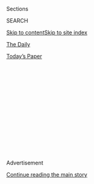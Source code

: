 <div id="app">

<div>

<div>

<div>

<div class="NYTAppHideMasthead css-1q2w90k e1suatyy0">

<div class="section css-ui9rw0 e1suatyy2">

<div class="css-eph4ug er09x8g0">

<div class="css-6n7j50">

</div>

<span class="css-1dv1kvn">Sections</span>

<div class="css-10488qs">

<span class="css-1dv1kvn">SEARCH</span>

</div>

[Skip to content](#site-content)[Skip to site index](#site-index)

</div>

<div id="masthead-section-label" class="css-1wr3we4 eaxe0e00">

[The
Daily](https://www.nytimes3xbfgragh.onion/podcasts/the-daily)

</div>

<div class="css-10698na e1huz5gh0">

</div>

</div>

<div id="masthead-bar-one" class="section hasLinks css-15hmgas e1csuq9d3">

<div class="css-uqyvli e1csuq9d0">

</div>

<div class="css-1uqjmks e1csuq9d1">

</div>

<div class="css-9e9ivx">

[](https://myaccount.nytimes3xbfgragh.onion/auth/login?response_type=cookie&client_id=vi)

</div>

<div class="css-1bvtpon e1csuq9d2">

[Today’s
Paper](https://www.nytimes3xbfgragh.onion/section/todayspaper)

</div>

</div>

</div>

</div>

<div data-aria-hidden="false">

<div id="site-content" data-role="main">

<div>

<div class="css-1aor85t" style="opacity:0.000000001;z-index:-1;visibility:hidden">

<div class="css-1hqnpie">

<div class="css-epjblv">

<span class="css-17xtcya">[The
Daily](/podcasts/the-daily)</span><span class="css-x15j1o">|</span><span class="css-fwqvlz">The
Big Tech
Hearing</span>

</div>

<div class="css-k008qs">

<div class="css-1iwv8en">

<span class="css-18z7m18"></span>

<div>

</div>

</div>

<span class="css-1n6z4y">https://nyti.ms/310I4uH</span>

<div class="css-1705lsu">

<div class="css-4xjgmj">

<div class="css-4skfbu" data-role="toolbar" data-aria-label="Social Media Share buttons, Save button, and Comments Panel with current comment count" data-testid="share-tools">

  - 
  - 
  - 
  - 
    
    <div class="css-6n7j50">
    
    </div>

  - 
  - 

</div>

</div>

</div>

</div>

</div>

</div>

<div id="NYT_TOP_BANNER_REGION" class="css-13pd83m">

</div>

<div id="top-wrapper" class="css-1sy8kpn">

<div id="top-slug" class="css-l9onyx">

Advertisement

</div>

[Continue reading the main
story](#after-top)

<div class="ad top-wrapper" style="text-align:center;height:100%;display:block;min-height:250px">

<div id="top" class="place-ad" data-position="top" data-size-key="top">

</div>

</div>

<div id="after-top">

</div>

</div>

<div>

<div class="css-1g7y0i5 e1drnplw0">

<div class="css-1ceswkc e1drnplw1">

</div>

<div class="css-f2fzwx e1drnplw2">

<div data-aria-labelledby="modal-title" data-role="region">

<div id="modal-title" class="css-mln36k">

transcript

</div>

<div class="css-pbq7ev">

</div>

<span>Back to The
Daily</span>

<div class="css-f6lhej">

<div class="css-1ialerq">

<div class="css-1701swk">

bars

</div>

<div>

<div class="css-1t7yl1y">

0:00/35:19

</div>

<div class="css-og85jy">

\-35:19

</div>

</div>

</div>

</div>

<div class="css-15fbio0">

<div class="css-1p4nyns">

transcript

## The Big Tech Hearing

### Hosted by Michael Barbaro; produced by Eric Krupke and Robert Jimison; with help from Annie Brown; and edited by Lisa Tobin and Dave Shaw

#### A grilling on the power of digital giants in the internet age.

Thursday, July 30th, 2020

</div>

  - michael barbaro  
    From The New York Times, I’m Michael Barbaro. This is “The Daily.”

  - \[music\]  
    Today: The C.E.O.s of the nation’s most influential technology
    companies — Amazon, Apple, Google and Facebook — are brought before
    Congress to answer a question. Are they the too powerful and too
    dominant monopolies of the internet age? My colleague, Cecilia Kang,
    was in the room.
    
    It’s Thursday, July 30.
    
    Cecilia, we are talking just ahead of the start of what is probably
    the most anticipated hearing in the history of the tech industry.
    So, just to begin, why is this hearing happening at all?

  - cecilia kang  
    This hearing is happening because there is a recognition across
    government that these four very powerful and very important
    companies to the economy have become so dominant that they are
    harming consumers and harming competition.
    
    So Congress has summoned the C.E.O.s of the corporations — Jeff
    Bezos of Amazon, Tim Cook of Apple, Mark Zuckerberg of Facebook and
    Sundar Pichai of Google — to ask them and interrogate them on their
    business practices, and find out if these internet giants that have
    become, in many ways, the new trusts of our economy, if they are
    harming consumers and competition.

  - michael barbaro  
    So how exactly did we get to this point where these four executives
    are being summoned before Congress and being forced to confront that
    question?

  - cecilia kang  
    I think you can start with the 2016 presidential election. That
    really was a wake up call in Washington and across the world,
    really, about the power of these social media platforms to be used
    for harm, not just for entertainment and good. The presidential
    election of 2020 in the United States then really picked up on this
    feeling of concern.

  - archived recording (elizabeth warren)  
    I’m deeply concerned right now that the space around companies like
    Amazon, Facebook, Google, is now referred to by venture capitalists
    as the “kill zone.”

cecilia kang

And we saw for the first time a political candidate, Elizabeth Warren,
announced her promise to break up big tech.

  - archived recording (elizabeth warren)  
    Break those things apart and we will have a much more competitive
    robust market in America. That’s how capitalism should work.

cecilia kang

This was the first time that even the real term “big tech” became sort
of part of our lexicon.

michael barbaro

Right, and almost like a kind of epithet.

cecilia kang

Absolutely.

  - archived recording  
    You have criticized a lot of big banks. Today, you’re talking about
    breaking up big tech. Why?

  - archived recording (elizabeth warren)  
    So here’s the deal. We need real competition in this field. And
    there’s a problem.

cecilia kang

And there was a domino effect after that.

  - archived recording (donald trump)  
    So I think that Google and Twitter and Facebook —

cecilia kang

Donald Trump —

  - archived recording (donald trump)  
    — they’re really treading on very, very troubled territory. And they
    have to be careful. It’s not fair to large portions of the
    population.

  - archived recording (hillary clinton)  
    I’m also really disappointed in a lot of the tech companies.

cecilia kang

— Hillary Clinton, Bernie Sanders —

  - archived recording (bernie sanders)  
    I think we need vigorous antitrust legislation in this country.

cecilia kang

— all articulated similar concerns about big tech.

  - archived recording (bernie sanders)  
    They have incredible power over the economy, over the political life
    of this country in a very dangerous sense.

cecilia kang

Soon after, the ground moved underneath the technology companies in
Washington. In the span of one week in June 2019, the Department of
Justice, the Federal Trade Commission and state attorneys generals all
announced that they had opened investigations into the biggest
technology companies. It was unprecedented. These companies have not
been investigated, except for Google, on antitrust grounds before in the
United States. And beyond that, it was a real recognition to put these
four companies into a cohort.

michael barbaro

I wonder if you can briefly walk us through how each of these companies’
behavior has gotten them to this point, into this hearing room. Because
these four companies are all big and they’re all tech, but they’re
actually all pretty different, right? So what exactly has each done that
people during this hearing are going to be confronting them about?

cecilia kang

So, in the case of Amazon, the accusation is that it is both a retailer
and it is a platform for third-party sellers — in other words, another
small business that might sell, let’s say, a face mask or tissue paper —
that will sell their goods on Amazon. And the accusation is that Amazon
abuses its position and its clout to make sure that their own products
will always perform better than these third parties. And they also use
the data and the intelligence they have to suppress and to charge these
third-party sellers more.

In the case of Apple, the accusation is that it unfairly uses its clout
over the App Store. The App Store is huge. It has more than a million
apps on it. And it uses its power over the platform to block rivals and
to force the apps that are on the App Store to pay high commissions.

In the case of Facebook, the accusation is that it is a monopoly in
social networking and that it has acquired rivals like Instagram and
WhatsApp to maintain its monopoly. And in the process, really killed off
competition on the internet.

In the case of Google, the accusation is that it uses its dominant
position in search and online advertising, and in the Android smartphone
market, to crush rivals and to continue to maintain its dominance in all
of those marketplaces.

michael barbaro

So the common theme here is size, dominance and basically, monopolistic
conduct.

cecilia kang

Yeah, and I would say that they are different companies, and they do
have different business models. But the one thing I would say they have
in common is that they are gatekeepers. They are actually the
chokepoints on the internet, because they control commerce, and they
control communications, and they control the discovery of information on
the internet. These are sort of unprecedented in their scope. And
they’re global. Everyone around the world uses them.

michael barbaro

So, listening to you talk about this hearing — the stakes of it, the
questions around influence and conduct — I am inevitably reminded of —

  - archived recording  
    I’d like to ask our guests to please take your seats.

michael barbaro

— what was probably the most famous congressional hearing of my
lifetime, which was the tobacco industry hearings of 1994.

  - archived recording  
    For the first time ever, the chief executive officers of our
    nation’s tobacco companies are testifying together before the
    United States Congress.

michael barbaro

And of course, tobacco, smoking, health are different than technology.
But it was a moment when the top executives of billion dollar companies,
and very powerful companies in the economy —

  - archived recording  
    The truth is that cigarettes are the single most dangerous consumer
    product ever sold.

michael barbaro

— were summoned before Congress and really held to account in a highly
public way.

cecilia kang

I similarly see the comparison to the tobacco hearings. I mean, this is
the moment when you have the heads, the captains of the biggest
companies in technology, just like we saw the heads, the captains of the
biggest companies of the tobacco industry, have to come before Congress
—

  - archived recording  
    If you raise your right hand.

cecilia kang

— stand up —

  - archived recording  
    Do you swear —

cecilia kang

— raise their right hand, swear in —

  - archived recording  
    — the whole truth and nothing but the truth?

cecilia kang

— and really defend themselves as companies that are potentially harmful
to society.

michael barbaro

Hm.

  - archived recording (congressman)  
    First, I’d like to just go down the row. Yes or no, do you believe
    nicotine is not addictive?

  - archived recording (executive 1)  
    I believe nicotine is not addictive, yes.

  - archived recording (congressman)  
    Mr. Johnston.

  - archived recording (executive 2)  
    Uh, Congressman, cigarettes and nicotine clearly do not meet the
    classic definitions of addiction. There is no intoxication.

  - archived recording (congressman)  
    We’ll take that as a no, and again —

cecilia kang

The moment of reckoning is similar for the tech industry in the way that
that was a moment of reckoning for the tobacco industry.

michael barbaro

And of course, in that case, those tobacco hearings, they were the
beginning of very serious changes in how the United States regulated
tobacco companies. There were big reforms. There were big fines. It was
a turning point. And if this hearing ends up feeling like a turning
point for the technology industry, I wonder what the basis for whatever
regulation flows from this would be.

cecilia kang

The hearing is going to be a real test of whether antitrust laws and
competition laws that were first created in 1890 can actually apply to
internet companies, where the companies of Silicon Valley are just so
different than rail, sugar, steel — the trusts that, at that time, were
the inspiration for trust busters like Theodore Roosevelt and others
that were trying to contain the power of the big industrialists at that
time. So a lot of the conventional tests that have been used on whether
a company has violated antitrust laws may not apply.

And one of the biggest tests is this test known as the consumer welfare
test. This is a standard that’s been used for about 40 years now and
very much permeates antitrust thinking in this country. And that
question is, are consumers harmed? It’s really hard to prove harm with a
company like Google or Facebook, when they can say, well, at the end of
the day, our products are free. And at the end of the day, if you don’t
like us, we’re one click away from an alternative.

michael barbaro

Mm. Well, this is going to be an interesting hearing.

cecilia kang

It certainly will.

\[music\]

michael barbaro

We’ll be right back.

  - cecilia kang  
    Hi, this is Cecilia Kang. It is noon. I am in the House Judiciary
    Committee’s hearing room in the Rayburn Building. Right now, we have
    some lawmakers, and many of their aides are shuffling in, all with
    their face masks on. And there is, in the middle of the room, which
    would normally be about five rows of chairs very tightly packed
    together, they’re all spread apart, about six feet each. It’s an odd
    scene.
    
    There’s a lot of cleansing of desks and microphones. We have right
    now a cleanup crew coming in with their gloves and face masks,
    cleaning off the microphones with some alcohol, and everybody being
    handed Purell and hand wipes. So that’s the scene a few minutes
    before we begin.

  - archived recording  
    The subcommittee will come to order.

michael barbaro

So Cecilia, tell us how this hearing starts on Wednesday.

cecilia kang

So the hearing started just a little bit late, about one hour late. And
the lawmakers, 15 of them, looked towards the back of the room at a big
jumbotron type screen from their dais. And they saw the faces of the
C.E.O.s streamed from the homes and offices of Silicon Valley and
presumably Seattle with Jeff Bezos. And —

  - archived recording  
    Will you please unmute your microphones and raise your right hands?
    Do you swear or affirm under penalty of perjury that the testimony
    you ought to give is true and correct to the best of your knowledge?

cecilia kang

— after Chairman Cicilline gavels in the hearing, he begins to ask the
C.E.O.s to introduce themselves.

michael barbaro

And Cecilia, I found these introductions, these five-minute kind of
testimonials, surprisingly personal.

cecilia kang

I think the C.E.O.s really wanted to accomplish a lot in these opening
remarks.

  - archived recording (jeff bezos)  
    Thank you, Chairman Cicilline, Ranking Member Sensenbrenner, and
    members of the subcommittee. I was born into great wealth, not
    monetary wealth, but it is said the wealth of a loving family.

cecilia kang

You heard Jeff Bezos and Sundar Pichai in particular really emphasize
their humble roots.

  - archived recording (jeff bezos)  
    My mom, Jackie, had me when she was a 17-year-old high school
    student in Albuquerque. Being pregnant in high school was not
    popular.

  - archived recording (sundar pichai)  
    I didn’t have much access to a computer growing up in India. So you
    can imagine my amazement when I arrived in the U.S. for graduate
    school and saw an entire lab of computers to use whenever I wanted.

cecilia kang

They are known as the richest individuals in the world, and that’s
certainly the case with Jeff Bezos and Mark Zuckerberg. And I think they
wanted to be more relatable. Each of these companies wanted to start
off, right off the bat, by explaining how they were scrappy for so long,
and they continue to have that scrappy spirit. And then, in some cases,
they aren’t monopolies.

  - archived recording (mark zuckerburg)  
    Many of our competitors have hundreds of millions or billions of
    users. Some are upstarts, but others are gatekeepers with the power
    to decide if we can even release our apps in their app stores to
    compete with them.

cecilia kang

And that, in fact, there’s competition all over the world.

  - archived recording (mark zuckerburg)  
    And history shows that if we don’t keep innovating, someone will
    replace every company here today. And that change can often happen
    faster than you expect.

cecilia kang

So they wanted to set a line early on to just dispel the notion that
there is a big tech kind of threat right now in our economy, and that
they, as individual companies, are part of a very vibrant, competitive
marketplace that’s changing very quickly.

michael barbaro

So then we get to the questions from lawmakers to these four C.E.O.s.
And what do you think characterize those questions overall?

cecilia kang

Well, it was fascinating, Michael. The Democrats and Republicans were
very much split in their approaches.

  - archived recording (david cicilline)  
    So my first question, Mr. Pichai, is why does Google steal content
    from honest businesses?

cecilia kang

Right off the bat, the Democrats launched into very specific questions
about antitrust, and the antitrust cases against each of these
companies.

  - archived recording (sundar pichai)  
    Mr. Chairman, with respect, I disagree with that characterization.

cecilia kang

They really used this opportunity to show off the most damning evidence
that they had collected over 13 months, the hundreds of hours of
interviews that they’ve held with employees and rivals.

  - archived recording (james sensenbrenner)  
    Conservatives are consumers, too.

cecilia kang

The Republicans were very coordinated as well on one particular message.

  - archived recording (james sensenbrenner)  
    Censorship of conservative viewpoints —

cecilia kang

They believe that tech companies represented are so powerful that
they’re censoring public discourse. They’re censoring speech.

  - archived recording (james sensenbrenner)  
    You know, I’m concerned that the people who manage the net — and the
    four of you manage a big part of the net — and are ending up using
    this as a political screen.

michael barbaro

I was wondering throughout that line of questioning, Cecilia, is there a
case that the Republicans focusing on this idea of conservative bias
kind of is related to anti-trust — that ultimately, these companies have
a monopoly on the market of ideas? Or, is this really just Republicans
using this opportunity, this face time with these executives, to focus
on political grievances, and kind of ignoring the intention of this
hearing?

cecilia kang

I do think that there’s a sincere belief that antitrust is related to
their concerns about censorship. Because they believe that the companies
have become so powerful, the social media companies, and that they have,
right now, the biggest marketplace of ideas and the biggest exchanges of
information. And so they see the problem of censorship as a symptom of
companies that are too big and powerful.

michael barbaro

Mm-hmm, that’s interesting. But we didn’t really see much Republican
focus on the more traditional idea of antitrust, meaning a business has
gotten so big that it’s hurting kind of all consumers, and it’s
anti-competitive to other businesses. Is that an indication that the
Republicans are less concerned about big tech as an economic threat than
Democrats are?

cecilia kang

Yeah, I was surprised actually by how little the Republican side went
into the specific debates on antitrust around these companies. And you
did hear, for example, James Sensenbrenner, who is the ranking member of
the antitrust subcommittee, say that —

  - archived recording (james sensenbrenner)  
    I think the law’s good.

cecilia kang

— actually, right now, the market should work itself out.

  - archived recording (james sensenbrenner)  
    And we don’t need to throw it all in the wastebasket.

cecilia kang

And that things are OK right now. The laws do not need to change.

  - archived recording (james sensenbrenner)  
    Let me ask Mr. Bezos. You know, say you are required to spin stuff
    off so you might have no more of a one-stop shop. How are the
    consumers helped by that?

cecilia kang

And said that this test — the consumer welfare standard, this test that
whether prices go up and if there are fewer options for consumers — that
should remain the big test for even big tech and these tech companies.

  - archived recording (jeff bezos)  
    Sir, thank you. They would not be.

  - archived recording (james sensenbrenner)  
    Right.

  - archived recording (jeff bezos)  
    Very clear.

michael barbaro

Right, he said the laws don’t need to change —

  - archived recording (james sensenbrenner)  
    — of enforcement of those anti-trust laws —

michael barbaro

— but that enforcement does.

cecilia kang

Indeed. He said that enforcement is appropriate. The laws just simply
don’t need to change. And also, we should be careful, he said. In his
words, he said, being big —

  - archived recording (james sensenbrenner)  
    Being big is not inherently bad.

cecilia kang

— doesn’t inherently mean that you’re bad.

michael barbaro

OK, so let’s talk about the most memorable exchanges involving each
company when the focus was on the more traditional aspects of antitrust
and the evidence that had been dug up in the course of this
investigation. Did they focus these lines of questioning on what you had
predicted? For example, Facebook, you had said, was going to be asked
about its tendency to buy up competitors. Is that what happened?

cecilia kang

I definitely expected the issue of buying up competitors to come up.
What I did not expect is the level of specificity that was included in
the line of questioning.

  - archived recording (david cicilline)  
    And thank you, John. I now recognize the distinguished chair of the
    full Judiciary Committee, Mr. Nadler from New York.

cecilia kang

I was really surprised, for example, that Jerry Nadler —

  - archived recording (jerry nadler)  
    Mr. Zuckerberg, I want to thank you for providing this information
    during our investigation.

cecilia kang

— brought up and read directly from emails from the top executives at
Facebook during the time when they wanted to purchase Instagram.

  - archived recording (jerry nadler)  
    However, the documents you provided tell a very disturbing story.

cecilia kang

And quoted from these emails the intent to, for example, neutralize
competitors —

  - archived recording (jerry nadler)  
    You have written that Facebook can likely always just buy any
    competitive startups.

cecilia kang

— and the concern articulated in these emails —

  - archived recording (jerry nadler)  
    When Facebook contemplated acquiring Instagram, a competitive
    startup, you told your C.F.O. that the nascent Instagram could be
    very disruptive to us. And in the weeks leading up to the deal —

cecilia kang

— that Instagram was going to be a big threat.

  - archived recording (jerry nadler)  
    — saying that, quote, “Instagram can meaningfully hurt us without
    becoming a huge business.”

cecilia kang

And Mark Zuckerberg responded by saying —

  - archived recording (mark zuckerberg)  
    Yes, I’ve been clear that Instagram was a competitor.

cecilia kang

— well, yes, Instagram is a competitor. And we clearly thought they’re
our competitor. And by the way —

  - archived recording (mark zuckerberg)  
    I think the F.T.C. had all of these documents and reviewed this and
    unanimously voted at the time not to challenge the acquisition.

cecilia kang

— the F.T.C. in 2011 approved this merger. So let’s be clear that this
has been vetted by the federal government. He also said that if not for
Facebook and the resources that Facebook had, Instagram perhaps would
not be the company it is today, the app that it is today, which is a
wildly popular global app. And Jerry Nadler responded to that —

  - archived recording (jerry nadler)  
    Mr. Zuckerberg, you’re making my point.

cecilia kang

— I think you’re proving my point. He’s saying, you do take nascent
competitors, and you gobble them up. And then you turn them into
important parts of the Facebook ecosystem. But those are really
interesting exchanges, in particular because they were so specific, and
they were taking the words of the executives in these emails and in
these documents straight back to the executives, and asking them
directly to respond and defend themselves. And that was something that
these executives aren’t used to having to do, and certainly not in front
of the public.

michael barbaro

OK, let’s move on to Google. You had predicted that Google would be
asked about the downside of its dominance in search. Is that what
happened?

cecilia kang

Yes, David Cicilline asked Sundar Pichai about his search practices. He
said —

  - archived recording (david cicilline)  
    We heard throughout this investigation that Google has stolen
    content to build your own business.

cecilia kang

— you steal content. You surface search results that aren’t necessarily
the best search results, but that are the best search results for you
and your services.

  - archived recording (david cicilline)  
    These are consistent reports. And so, your testimony that that
    doesn’t happen is really inconsistent with what we’ve learned
    during the course of the investigation.

cecilia kang

And you steal content from companies specifically like Yelp, which is a
restaurant review site. And you use that content to help lift and
benefit other Google services. David Cicilline’s accusation was that
Google has a walled garden of all kinds of services, and they just want
users to be on their services as much as possible. And as a consequence
of that, any rival is either being used or being blocked entirely from
this important gateway, which is this Google search engine.

michael barbaro

And I noticed that when the chairman tried to press the C.E.O. of Google
on, for example, this allegation of stealing content from Yelp —

  - archived recording (david cicilline)  
    Mr. Pichai, isn’t that anti-competitive?

michael barbaro

— the C.E.O. of Google did not respond.

cecilia kang

Sundar Pichai, throughout his whole testimony, was very reserved.

  - archived recording (sundar pichai)  
    Congressman, you know, when I run the company, I’m really focused on
    giving users what they want. We conduct ourselves to the highest
    standard.

cecilia kang

And often, he did not reply to specific accusations. And that was the
case this time as well.

  - archived recording (sundar pichai)  
    Happy to engage and understand the specifics and answer your
    questions further.

cecilia kang

He was deflecting.

michael barbaro

And on Amazon, Cecilia, you had said that Jeff Bezos would be challenged
about the way that company treats third party vendors. How did that play
out?

cecilia kang

Several lawmakers questioned Jeff Bezos about its treatment of third
party vendors.

  - archived recording (pramila jayapal)  
    Does Amazon ever access and use third-party seller data when making
    business decisions? And just a yes or no will suffice, sir.

  - archived recording (jeff bezos)  
    I can’t answer that question yes or no.

cecilia kang

Representative Lucy McBath —

  - archived recording (lucy mcbath)  
    And we’ve interviewed many small businesses, and they use the words
    like “bullying,” “fear,” and “panic” to describe their relationship
    with Amazon.

cecilia kang

— aired the recording from one of her constituents in her district who
was a bookseller on Amazon.

  - archived recording (bookseller)  
    And as we grew, we were shrinking Amazon’s market share in the
    textbooks category.

cecilia kang

And this bookseller was delisted from the marketplace.

  - archived recording (bookseller)  
    So now in retaliation, Amazon started restricting us from selling.

cecilia kang

And in this recording, we heard the bookseller talk about how being
delisted essentially crippled her business entirely.

  - archived recording (bookseller)  
    We haven’t sold a single book from the past 10 months. We were never
    given a reason. Amazon didn’t even provide us with a notice as to
    why we were being restricted. There was no warning. There was no
    plan.

michael barbaro

What did that anecdote, that audiotape, illustrate about Amazon and this
question of antitrust?

cecilia kang

I think it demonstrated that Amazon is so big.

  - archived recording (lucy mcbath)  
    Do you think this is an acceptable way to treat someone that you
    described as both a partner and a customer?

cecilia kang

And it spoke to the fact that Amazon, in a way, has become its own
economy.

  - archived recording (jeff bezos)  
    No, congresswoman, and I appreciate you showing me that anecdote.

cecilia kang

You could say the same thing with Apple, too, and its App Store. There
are so many other companies that depend on these economies and
platforms, if you will, for their livelihoods. And in a way, they become
their own subeconomies. All four of them, actually.

michael barbaro

Mm-hmm. You just mentioned Apple. And it was your prediction that this
hearing would be about the App Store and not much else. Was that true?

cecilia kang

That was the case. With Apple, Tim Cook was asked about Apple’s control
over its App Store. And Representative Hank Johnson, a Democrat from
Georgia, asked Tim Cook —

  - archived recording (hank johnson)  
    Mr. Cook, does Apple not treat all app developers equally?

cecilia kang

— if he treated all apps fairly. He asked, why is it that developers
have to get permission, and why is it that you charge developers 30
percent commission on average for simply operating on iPhones?

  - archived recording (tim cook)  
    If you look back at history —

  - archived recording (hank johnson)  
    What’s to stop Apple from increasing its commission to 50 percent?

  - archived recording (tim cook)  
    Sir, we have never increased commissions in the store since the
    first day it operated in 2008.

  - archived recording (hank johnson)  
    There’s nothing to stop you from doing so, is there?

cecilia kang

What’s to stop you from raising that commission price? The line of
questioning really was about how Apple maintains its monopoly over that
App Store and makes sure that it stays ahead of rivals by that dominant
gateway position that they have as the controller of App Store.

  - archived recording (tim cook)  
    So we had fierce competition at the developer side and the customer
    side, which is essentially it’s so competitive, I would describe it
    as a street fight for market share in the smartphone business.

cecilia kang

And Tim Cook really didn’t have a great answer.

  - archived recording (david cicilline)  
    As a great American Supreme Court justice Louis Brandeis once said,
    “We must make our choice. We may have democracy, or we may have
    wealth concentrated in the hands of a few, but we can’t have both.”
    This concludes today’s hearing. Without objection, this hearing is
    adjourned.

  - archived recording  
    \[GAVEL\]

michael barbaro

So let’s talk about how this all went. This was supposed to be big
tech’s big tobacco moment, as you said. But Democrats and Republicans
were up to two very different things in this hearing. And I’m mindful
that lawmakers have been ridiculed in the past for their kind of shallow
understanding of technology in hearings like this. And this is for tech
companies that are distinctly difficult to understand because of their
vastness, pinning down their inner workings. And so, I’m wondering if
you think that this did feel like a big tobacco moment. Did this hearing
accomplish what lawmakers had intended?

cecilia kang

This hearing felt like big tech’s big tobacco moment in that, for the
first time, the four C.E.O.s of the four biggest technology companies
had to defend themselves from accusations that were pretty tough, that
presented these companies in a pretty dark and negative light — as
brutal, dominant enterprises that are willing to squash competition and
harm consumers along the way to maintain their dominance. In that way,
the hearing presented them through a lens that the companies had not
before been viewed through by consumers or the public. The hearing
really presented the companies as something different than just tech
startups. They presented them as big enterprises, very similar to the
trusts of the late 1800s and the early 1900s.

michael barbaro

Right.

cecilia kang

At that time, the same sort of debates were swirling around, whether it
was good for U.S. steel or for standard oil to be such sprawling
enterprises, and to be such big actors and have so much influence.

michael barbaro

So where does this leave us now? I mean, this combination of a 13-month
investigation, this spectacle of this hearing, what happens next?

cecilia kang

So that’s the big question, Michael. I think that what you saw was
agreement among the Republicans and Democrats that they were angry at
these technology companies, and they had a lot of concerns. But where
you’re going to see disagreement is what comes next in terms of
legislative change, what comes next also in terms of recommendations to
enforcement agencies that are actually investigating these companies at
this time. So there’s going to be a lot of disagreement as to what the
path forward is going ahead.

What does change is that these companies now really can’t shake this
image that they have an antitrust problem — that all of them are, in
some way, dominant and have abused their monopoly power to harm
competition and potentially to harm consumers as well. And that’s not
the kind of tag that any of these companies want attached to them.

\[music\]

michael barbaro

In other words, once you have been tagged as a trust and a monopoly,
it’s probably just a question of what the regulatory answer to that
is.

cecilia kang

Yeah, I think it’s just a question of time.

\[music\]

michael barbaro

Thank you, Cecilia.

cecilia kang

Thank you.

michael barbaro

We’ll be right back.

Here’s what else you need to know today. The Times reports that more
than 150,000 people have died from the coronavirus in the U.S., a new
milestone in the pandemic. The death rate, which had briefly fallen over
the summer, is now rising in 23 different states, especially in Arizona,
South Carolina and Mississippi. On average, the virus has killed 1,000
people a day over the past week alone.

And the governor of Oregon, Kate Brown, said that federal officers would
begin to withdraw from the city of Portland today. Under an agreement
between the governor and the Trump administration, Oregon state police
will provide security for the exterior of the city’s federal courthouse,
replacing the federal officers, who had repeatedly clashed with and tear
gassed protesters there.

  - archived recording (donald trump)  
    You hear all sorts of reports about us leaving. We’re not leaving
    until they have secured their city. We told the governor, we told
    the mayor, secure your city.

michael barbaro

Even as the negotiations to leave were underway, President Trump
threatened that federal agents would remain in Portland or return there.

  - archived recording (donald trump)  
    If they don’t secure their city soon, we have no choice. We’re going
    to have to go in and clean it out. We’ll do it very easily. We’re
    all prepared to do it. So in Portland, they either clean out their
    city and do the job —

\[music\]

michael barbaro

That’s it for “The Daily.” I’m Michael Barbaro. See you
tomorrow.

</div>

</div>

</div>

</div>

<div style="position:absolute;width:0;height:0;visibility:hidden;display:none">

</div>

<div style="width:100%">

<div class="css-18qqsen e1eullfg0" style="background-image:url(https://static01.graylady3jvrrxbe.onion/images/2017/01/29/podcasts/the-daily-album-art/the-daily-album-art-videoFifteenBySeven2610-v4.jpg)">

<div class="css-1hmsypo e1eullfg2">

<div class="css-131hid3 e1eullfg3">

<div class="css-1uhi299 e1eullfg1">

</div>

<div class="css-1tloyb6">

<div class="css-1kltdsh ehra6vc0">

[<span class="css-1f76qa2">![The Daily
logo](https://static01.graylady3jvrrxbe.onion/images/2017/01/29/podcasts/the-daily-album-art/the-daily-album-art-square320-v4.png)<span>The
Daily</span></span>](https://www.nytimes3xbfgragh.onion/column/the-daily)<span class="css-1lhttlg ehra6vc1"><span class="css-sj5ozi ehra6vc2">Subscribe:</span></span>

  - [Apple Podcasts](https://itunes.apple.com/us/podcast/id1200361736)
  - [Google
    Podcasts](https://www.google.com/podcasts?feed=aHR0cHM6Ly9yc3MuYXJ0MTkuY29tL3RoZS1kYWlseQ%3D%3D)

</div>

</div>

<div class="css-1r0dpua e1eullfg4">

<div class="css-1gu519p edye5kn0">

<div>

# The Big Tech Hearing

## A grilling on the power of digital giants in the internet age.

</div>

<span class="css-lsnb14 edye5kn4">Hosted by Michael Barbaro; produced by
Eric Krupke and Robert Jimison; with help from Annie Brown; and edited
by Lisa Tobin and Dave Shaw</span>

<div class="css-1vd84sn">

<span class="css-16bt4xd">Transcript</span>

</div>

</div>

<div class="css-1g7y0i5 e1drnplw0">

<div class="css-1ceswkc e1drnplw1">

</div>

<div class="css-f2fzwx e1drnplw2">

<div data-aria-labelledby="modal-title" data-role="region">

<div id="modal-title" class="css-mln36k">

transcript

</div>

<div class="css-pbq7ev">

</div>

<span>Back to The
Daily</span>

<div class="css-f6lhej">

<div class="css-1ialerq">

<div class="css-1701swk">

bars

</div>

<div>

<div class="css-1t7yl1y">

0:00/35:19

</div>

<div class="css-og85jy">

\-0:00

</div>

</div>

</div>

</div>

<div class="css-15fbio0">

<div class="css-1p4nyns">

transcript

## The Big Tech Hearing

### Hosted by Michael Barbaro; produced by Eric Krupke and Robert Jimison; with help from Annie Brown; and edited by Lisa Tobin and Dave Shaw

#### A grilling on the power of digital giants in the internet age.

Thursday, July 30th, 2020

</div>

  - michael barbaro  
    From The New York Times, I’m Michael Barbaro. This is “The Daily.”

  - \[music\]  
    Today: The C.E.O.s of the nation’s most influential technology
    companies — Amazon, Apple, Google and Facebook — are brought before
    Congress to answer a question. Are they the too powerful and too
    dominant monopolies of the internet age? My colleague, Cecilia Kang,
    was in the room.
    
    It’s Thursday, July 30.
    
    Cecilia, we are talking just ahead of the start of what is probably
    the most anticipated hearing in the history of the tech industry.
    So, just to begin, why is this hearing happening at all?

  - cecilia kang  
    This hearing is happening because there is a recognition across
    government that these four very powerful and very important
    companies to the economy have become so dominant that they are
    harming consumers and harming competition.
    
    So Congress has summoned the C.E.O.s of the corporations — Jeff
    Bezos of Amazon, Tim Cook of Apple, Mark Zuckerberg of Facebook and
    Sundar Pichai of Google — to ask them and interrogate them on their
    business practices, and find out if these internet giants that have
    become, in many ways, the new trusts of our economy, if they are
    harming consumers and competition.

  - michael barbaro  
    So how exactly did we get to this point where these four executives
    are being summoned before Congress and being forced to confront that
    question?

  - cecilia kang  
    I think you can start with the 2016 presidential election. That
    really was a wake up call in Washington and across the world,
    really, about the power of these social media platforms to be used
    for harm, not just for entertainment and good. The presidential
    election of 2020 in the United States then really picked up on this
    feeling of concern.

  - archived recording (elizabeth warren)  
    I’m deeply concerned right now that the space around companies like
    Amazon, Facebook, Google, is now referred to by venture capitalists
    as the “kill zone.”

cecilia kang

And we saw for the first time a political candidate, Elizabeth Warren,
announced her promise to break up big tech.

  - archived recording (elizabeth warren)  
    Break those things apart and we will have a much more competitive
    robust market in America. That’s how capitalism should work.

cecilia kang

This was the first time that even the real term “big tech” became sort
of part of our lexicon.

michael barbaro

Right, and almost like a kind of epithet.

cecilia kang

Absolutely.

  - archived recording  
    You have criticized a lot of big banks. Today, you’re talking about
    breaking up big tech. Why?

  - archived recording (elizabeth warren)  
    So here’s the deal. We need real competition in this field. And
    there’s a problem.

cecilia kang

And there was a domino effect after that.

  - archived recording (donald trump)  
    So I think that Google and Twitter and Facebook —

cecilia kang

Donald Trump —

  - archived recording (donald trump)  
    — they’re really treading on very, very troubled territory. And they
    have to be careful. It’s not fair to large portions of the
    population.

  - archived recording (hillary clinton)  
    I’m also really disappointed in a lot of the tech companies.

cecilia kang

— Hillary Clinton, Bernie Sanders —

  - archived recording (bernie sanders)  
    I think we need vigorous antitrust legislation in this country.

cecilia kang

— all articulated similar concerns about big tech.

  - archived recording (bernie sanders)  
    They have incredible power over the economy, over the political life
    of this country in a very dangerous sense.

cecilia kang

Soon after, the ground moved underneath the technology companies in
Washington. In the span of one week in June 2019, the Department of
Justice, the Federal Trade Commission and state attorneys generals all
announced that they had opened investigations into the biggest
technology companies. It was unprecedented. These companies have not
been investigated, except for Google, on antitrust grounds before in the
United States. And beyond that, it was a real recognition to put these
four companies into a cohort.

michael barbaro

I wonder if you can briefly walk us through how each of these companies’
behavior has gotten them to this point, into this hearing room. Because
these four companies are all big and they’re all tech, but they’re
actually all pretty different, right? So what exactly has each done that
people during this hearing are going to be confronting them about?

cecilia kang

So, in the case of Amazon, the accusation is that it is both a retailer
and it is a platform for third-party sellers — in other words, another
small business that might sell, let’s say, a face mask or tissue paper —
that will sell their goods on Amazon. And the accusation is that Amazon
abuses its position and its clout to make sure that their own products
will always perform better than these third parties. And they also use
the data and the intelligence they have to suppress and to charge these
third-party sellers more.

In the case of Apple, the accusation is that it unfairly uses its clout
over the App Store. The App Store is huge. It has more than a million
apps on it. And it uses its power over the platform to block rivals and
to force the apps that are on the App Store to pay high commissions.

In the case of Facebook, the accusation is that it is a monopoly in
social networking and that it has acquired rivals like Instagram and
WhatsApp to maintain its monopoly. And in the process, really killed off
competition on the internet.

In the case of Google, the accusation is that it uses its dominant
position in search and online advertising, and in the Android smartphone
market, to crush rivals and to continue to maintain its dominance in all
of those marketplaces.

michael barbaro

So the common theme here is size, dominance and basically, monopolistic
conduct.

cecilia kang

Yeah, and I would say that they are different companies, and they do
have different business models. But the one thing I would say they have
in common is that they are gatekeepers. They are actually the
chokepoints on the internet, because they control commerce, and they
control communications, and they control the discovery of information on
the internet. These are sort of unprecedented in their scope. And
they’re global. Everyone around the world uses them.

michael barbaro

So, listening to you talk about this hearing — the stakes of it, the
questions around influence and conduct — I am inevitably reminded of —

  - archived recording  
    I’d like to ask our guests to please take your seats.

michael barbaro

— what was probably the most famous congressional hearing of my
lifetime, which was the tobacco industry hearings of 1994.

  - archived recording  
    For the first time ever, the chief executive officers of our
    nation’s tobacco companies are testifying together before the
    United States Congress.

michael barbaro

And of course, tobacco, smoking, health are different than technology.
But it was a moment when the top executives of billion dollar companies,
and very powerful companies in the economy —

  - archived recording  
    The truth is that cigarettes are the single most dangerous consumer
    product ever sold.

michael barbaro

— were summoned before Congress and really held to account in a highly
public way.

cecilia kang

I similarly see the comparison to the tobacco hearings. I mean, this is
the moment when you have the heads, the captains of the biggest
companies in technology, just like we saw the heads, the captains of the
biggest companies of the tobacco industry, have to come before Congress
—

  - archived recording  
    If you raise your right hand.

cecilia kang

— stand up —

  - archived recording  
    Do you swear —

cecilia kang

— raise their right hand, swear in —

  - archived recording  
    — the whole truth and nothing but the truth?

cecilia kang

— and really defend themselves as companies that are potentially harmful
to society.

michael barbaro

Hm.

  - archived recording (congressman)  
    First, I’d like to just go down the row. Yes or no, do you believe
    nicotine is not addictive?

  - archived recording (executive 1)  
    I believe nicotine is not addictive, yes.

  - archived recording (congressman)  
    Mr. Johnston.

  - archived recording (executive 2)  
    Uh, Congressman, cigarettes and nicotine clearly do not meet the
    classic definitions of addiction. There is no intoxication.

  - archived recording (congressman)  
    We’ll take that as a no, and again —

cecilia kang

The moment of reckoning is similar for the tech industry in the way that
that was a moment of reckoning for the tobacco industry.

michael barbaro

And of course, in that case, those tobacco hearings, they were the
beginning of very serious changes in how the United States regulated
tobacco companies. There were big reforms. There were big fines. It was
a turning point. And if this hearing ends up feeling like a turning
point for the technology industry, I wonder what the basis for whatever
regulation flows from this would be.

cecilia kang

The hearing is going to be a real test of whether antitrust laws and
competition laws that were first created in 1890 can actually apply to
internet companies, where the companies of Silicon Valley are just so
different than rail, sugar, steel — the trusts that, at that time, were
the inspiration for trust busters like Theodore Roosevelt and others
that were trying to contain the power of the big industrialists at that
time. So a lot of the conventional tests that have been used on whether
a company has violated antitrust laws may not apply.

And one of the biggest tests is this test known as the consumer welfare
test. This is a standard that’s been used for about 40 years now and
very much permeates antitrust thinking in this country. And that
question is, are consumers harmed? It’s really hard to prove harm with a
company like Google or Facebook, when they can say, well, at the end of
the day, our products are free. And at the end of the day, if you don’t
like us, we’re one click away from an alternative.

michael barbaro

Mm. Well, this is going to be an interesting hearing.

cecilia kang

It certainly will.

\[music\]

michael barbaro

We’ll be right back.

  - cecilia kang  
    Hi, this is Cecilia Kang. It is noon. I am in the House Judiciary
    Committee’s hearing room in the Rayburn Building. Right now, we have
    some lawmakers, and many of their aides are shuffling in, all with
    their face masks on. And there is, in the middle of the room, which
    would normally be about five rows of chairs very tightly packed
    together, they’re all spread apart, about six feet each. It’s an odd
    scene.
    
    There’s a lot of cleansing of desks and microphones. We have right
    now a cleanup crew coming in with their gloves and face masks,
    cleaning off the microphones with some alcohol, and everybody being
    handed Purell and hand wipes. So that’s the scene a few minutes
    before we begin.

  - archived recording  
    The subcommittee will come to order.

michael barbaro

So Cecilia, tell us how this hearing starts on Wednesday.

cecilia kang

So the hearing started just a little bit late, about one hour late. And
the lawmakers, 15 of them, looked towards the back of the room at a big
jumbotron type screen from their dais. And they saw the faces of the
C.E.O.s streamed from the homes and offices of Silicon Valley and
presumably Seattle with Jeff Bezos. And —

  - archived recording  
    Will you please unmute your microphones and raise your right hands?
    Do you swear or affirm under penalty of perjury that the testimony
    you ought to give is true and correct to the best of your knowledge?

cecilia kang

— after Chairman Cicilline gavels in the hearing, he begins to ask the
C.E.O.s to introduce themselves.

michael barbaro

And Cecilia, I found these introductions, these five-minute kind of
testimonials, surprisingly personal.

cecilia kang

I think the C.E.O.s really wanted to accomplish a lot in these opening
remarks.

  - archived recording (jeff bezos)  
    Thank you, Chairman Cicilline, Ranking Member Sensenbrenner, and
    members of the subcommittee. I was born into great wealth, not
    monetary wealth, but it is said the wealth of a loving family.

cecilia kang

You heard Jeff Bezos and Sundar Pichai in particular really emphasize
their humble roots.

  - archived recording (jeff bezos)  
    My mom, Jackie, had me when she was a 17-year-old high school
    student in Albuquerque. Being pregnant in high school was not
    popular.

  - archived recording (sundar pichai)  
    I didn’t have much access to a computer growing up in India. So you
    can imagine my amazement when I arrived in the U.S. for graduate
    school and saw an entire lab of computers to use whenever I wanted.

cecilia kang

They are known as the richest individuals in the world, and that’s
certainly the case with Jeff Bezos and Mark Zuckerberg. And I think they
wanted to be more relatable. Each of these companies wanted to start
off, right off the bat, by explaining how they were scrappy for so long,
and they continue to have that scrappy spirit. And then, in some cases,
they aren’t monopolies.

  - archived recording (mark zuckerburg)  
    Many of our competitors have hundreds of millions or billions of
    users. Some are upstarts, but others are gatekeepers with the power
    to decide if we can even release our apps in their app stores to
    compete with them.

cecilia kang

And that, in fact, there’s competition all over the world.

  - archived recording (mark zuckerburg)  
    And history shows that if we don’t keep innovating, someone will
    replace every company here today. And that change can often happen
    faster than you expect.

cecilia kang

So they wanted to set a line early on to just dispel the notion that
there is a big tech kind of threat right now in our economy, and that
they, as individual companies, are part of a very vibrant, competitive
marketplace that’s changing very quickly.

michael barbaro

So then we get to the questions from lawmakers to these four C.E.O.s.
And what do you think characterize those questions overall?

cecilia kang

Well, it was fascinating, Michael. The Democrats and Republicans were
very much split in their approaches.

  - archived recording (david cicilline)  
    So my first question, Mr. Pichai, is why does Google steal content
    from honest businesses?

cecilia kang

Right off the bat, the Democrats launched into very specific questions
about antitrust, and the antitrust cases against each of these
companies.

  - archived recording (sundar pichai)  
    Mr. Chairman, with respect, I disagree with that characterization.

cecilia kang

They really used this opportunity to show off the most damning evidence
that they had collected over 13 months, the hundreds of hours of
interviews that they’ve held with employees and rivals.

  - archived recording (james sensenbrenner)  
    Conservatives are consumers, too.

cecilia kang

The Republicans were very coordinated as well on one particular message.

  - archived recording (james sensenbrenner)  
    Censorship of conservative viewpoints —

cecilia kang

They believe that tech companies represented are so powerful that
they’re censoring public discourse. They’re censoring speech.

  - archived recording (james sensenbrenner)  
    You know, I’m concerned that the people who manage the net — and the
    four of you manage a big part of the net — and are ending up using
    this as a political screen.

michael barbaro

I was wondering throughout that line of questioning, Cecilia, is there a
case that the Republicans focusing on this idea of conservative bias
kind of is related to anti-trust — that ultimately, these companies have
a monopoly on the market of ideas? Or, is this really just Republicans
using this opportunity, this face time with these executives, to focus
on political grievances, and kind of ignoring the intention of this
hearing?

cecilia kang

I do think that there’s a sincere belief that antitrust is related to
their concerns about censorship. Because they believe that the companies
have become so powerful, the social media companies, and that they have,
right now, the biggest marketplace of ideas and the biggest exchanges of
information. And so they see the problem of censorship as a symptom of
companies that are too big and powerful.

michael barbaro

Mm-hmm, that’s interesting. But we didn’t really see much Republican
focus on the more traditional idea of antitrust, meaning a business has
gotten so big that it’s hurting kind of all consumers, and it’s
anti-competitive to other businesses. Is that an indication that the
Republicans are less concerned about big tech as an economic threat than
Democrats are?

cecilia kang

Yeah, I was surprised actually by how little the Republican side went
into the specific debates on antitrust around these companies. And you
did hear, for example, James Sensenbrenner, who is the ranking member of
the antitrust subcommittee, say that —

  - archived recording (james sensenbrenner)  
    I think the law’s good.

cecilia kang

— actually, right now, the market should work itself out.

  - archived recording (james sensenbrenner)  
    And we don’t need to throw it all in the wastebasket.

cecilia kang

And that things are OK right now. The laws do not need to change.

  - archived recording (james sensenbrenner)  
    Let me ask Mr. Bezos. You know, say you are required to spin stuff
    off so you might have no more of a one-stop shop. How are the
    consumers helped by that?

cecilia kang

And said that this test — the consumer welfare standard, this test that
whether prices go up and if there are fewer options for consumers — that
should remain the big test for even big tech and these tech companies.

  - archived recording (jeff bezos)  
    Sir, thank you. They would not be.

  - archived recording (james sensenbrenner)  
    Right.

  - archived recording (jeff bezos)  
    Very clear.

michael barbaro

Right, he said the laws don’t need to change —

  - archived recording (james sensenbrenner)  
    — of enforcement of those anti-trust laws —

michael barbaro

— but that enforcement does.

cecilia kang

Indeed. He said that enforcement is appropriate. The laws just simply
don’t need to change. And also, we should be careful, he said. In his
words, he said, being big —

  - archived recording (james sensenbrenner)  
    Being big is not inherently bad.

cecilia kang

— doesn’t inherently mean that you’re bad.

michael barbaro

OK, so let’s talk about the most memorable exchanges involving each
company when the focus was on the more traditional aspects of antitrust
and the evidence that had been dug up in the course of this
investigation. Did they focus these lines of questioning on what you had
predicted? For example, Facebook, you had said, was going to be asked
about its tendency to buy up competitors. Is that what happened?

cecilia kang

I definitely expected the issue of buying up competitors to come up.
What I did not expect is the level of specificity that was included in
the line of questioning.

  - archived recording (david cicilline)  
    And thank you, John. I now recognize the distinguished chair of the
    full Judiciary Committee, Mr. Nadler from New York.

cecilia kang

I was really surprised, for example, that Jerry Nadler —

  - archived recording (jerry nadler)  
    Mr. Zuckerberg, I want to thank you for providing this information
    during our investigation.

cecilia kang

— brought up and read directly from emails from the top executives at
Facebook during the time when they wanted to purchase Instagram.

  - archived recording (jerry nadler)  
    However, the documents you provided tell a very disturbing story.

cecilia kang

And quoted from these emails the intent to, for example, neutralize
competitors —

  - archived recording (jerry nadler)  
    You have written that Facebook can likely always just buy any
    competitive startups.

cecilia kang

— and the concern articulated in these emails —

  - archived recording (jerry nadler)  
    When Facebook contemplated acquiring Instagram, a competitive
    startup, you told your C.F.O. that the nascent Instagram could be
    very disruptive to us. And in the weeks leading up to the deal —

cecilia kang

— that Instagram was going to be a big threat.

  - archived recording (jerry nadler)  
    — saying that, quote, “Instagram can meaningfully hurt us without
    becoming a huge business.”

cecilia kang

And Mark Zuckerberg responded by saying —

  - archived recording (mark zuckerberg)  
    Yes, I’ve been clear that Instagram was a competitor.

cecilia kang

— well, yes, Instagram is a competitor. And we clearly thought they’re
our competitor. And by the way —

  - archived recording (mark zuckerberg)  
    I think the F.T.C. had all of these documents and reviewed this and
    unanimously voted at the time not to challenge the acquisition.

cecilia kang

— the F.T.C. in 2011 approved this merger. So let’s be clear that this
has been vetted by the federal government. He also said that if not for
Facebook and the resources that Facebook had, Instagram perhaps would
not be the company it is today, the app that it is today, which is a
wildly popular global app. And Jerry Nadler responded to that —

  - archived recording (jerry nadler)  
    Mr. Zuckerberg, you’re making my point.

cecilia kang

— I think you’re proving my point. He’s saying, you do take nascent
competitors, and you gobble them up. And then you turn them into
important parts of the Facebook ecosystem. But those are really
interesting exchanges, in particular because they were so specific, and
they were taking the words of the executives in these emails and in
these documents straight back to the executives, and asking them
directly to respond and defend themselves. And that was something that
these executives aren’t used to having to do, and certainly not in front
of the public.

michael barbaro

OK, let’s move on to Google. You had predicted that Google would be
asked about the downside of its dominance in search. Is that what
happened?

cecilia kang

Yes, David Cicilline asked Sundar Pichai about his search practices. He
said —

  - archived recording (david cicilline)  
    We heard throughout this investigation that Google has stolen
    content to build your own business.

cecilia kang

— you steal content. You surface search results that aren’t necessarily
the best search results, but that are the best search results for you
and your services.

  - archived recording (david cicilline)  
    These are consistent reports. And so, your testimony that that
    doesn’t happen is really inconsistent with what we’ve learned
    during the course of the investigation.

cecilia kang

And you steal content from companies specifically like Yelp, which is a
restaurant review site. And you use that content to help lift and
benefit other Google services. David Cicilline’s accusation was that
Google has a walled garden of all kinds of services, and they just want
users to be on their services as much as possible. And as a consequence
of that, any rival is either being used or being blocked entirely from
this important gateway, which is this Google search engine.

michael barbaro

And I noticed that when the chairman tried to press the C.E.O. of Google
on, for example, this allegation of stealing content from Yelp —

  - archived recording (david cicilline)  
    Mr. Pichai, isn’t that anti-competitive?

michael barbaro

— the C.E.O. of Google did not respond.

cecilia kang

Sundar Pichai, throughout his whole testimony, was very reserved.

  - archived recording (sundar pichai)  
    Congressman, you know, when I run the company, I’m really focused on
    giving users what they want. We conduct ourselves to the highest
    standard.

cecilia kang

And often, he did not reply to specific accusations. And that was the
case this time as well.

  - archived recording (sundar pichai)  
    Happy to engage and understand the specifics and answer your
    questions further.

cecilia kang

He was deflecting.

michael barbaro

And on Amazon, Cecilia, you had said that Jeff Bezos would be challenged
about the way that company treats third party vendors. How did that play
out?

cecilia kang

Several lawmakers questioned Jeff Bezos about its treatment of third
party vendors.

  - archived recording (pramila jayapal)  
    Does Amazon ever access and use third-party seller data when making
    business decisions? And just a yes or no will suffice, sir.

  - archived recording (jeff bezos)  
    I can’t answer that question yes or no.

cecilia kang

Representative Lucy McBath —

  - archived recording (lucy mcbath)  
    And we’ve interviewed many small businesses, and they use the words
    like “bullying,” “fear,” and “panic” to describe their relationship
    with Amazon.

cecilia kang

— aired the recording from one of her constituents in her district who
was a bookseller on Amazon.

  - archived recording (bookseller)  
    And as we grew, we were shrinking Amazon’s market share in the
    textbooks category.

cecilia kang

And this bookseller was delisted from the marketplace.

  - archived recording (bookseller)  
    So now in retaliation, Amazon started restricting us from selling.

cecilia kang

And in this recording, we heard the bookseller talk about how being
delisted essentially crippled her business entirely.

  - archived recording (bookseller)  
    We haven’t sold a single book from the past 10 months. We were never
    given a reason. Amazon didn’t even provide us with a notice as to
    why we were being restricted. There was no warning. There was no
    plan.

michael barbaro

What did that anecdote, that audiotape, illustrate about Amazon and this
question of antitrust?

cecilia kang

I think it demonstrated that Amazon is so big.

  - archived recording (lucy mcbath)  
    Do you think this is an acceptable way to treat someone that you
    described as both a partner and a customer?

cecilia kang

And it spoke to the fact that Amazon, in a way, has become its own
economy.

  - archived recording (jeff bezos)  
    No, congresswoman, and I appreciate you showing me that anecdote.

cecilia kang

You could say the same thing with Apple, too, and its App Store. There
are so many other companies that depend on these economies and
platforms, if you will, for their livelihoods. And in a way, they become
their own subeconomies. All four of them, actually.

michael barbaro

Mm-hmm. You just mentioned Apple. And it was your prediction that this
hearing would be about the App Store and not much else. Was that true?

cecilia kang

That was the case. With Apple, Tim Cook was asked about Apple’s control
over its App Store. And Representative Hank Johnson, a Democrat from
Georgia, asked Tim Cook —

  - archived recording (hank johnson)  
    Mr. Cook, does Apple not treat all app developers equally?

cecilia kang

— if he treated all apps fairly. He asked, why is it that developers
have to get permission, and why is it that you charge developers 30
percent commission on average for simply operating on iPhones?

  - archived recording (tim cook)  
    If you look back at history —

  - archived recording (hank johnson)  
    What’s to stop Apple from increasing its commission to 50 percent?

  - archived recording (tim cook)  
    Sir, we have never increased commissions in the store since the
    first day it operated in 2008.

  - archived recording (hank johnson)  
    There’s nothing to stop you from doing so, is there?

cecilia kang

What’s to stop you from raising that commission price? The line of
questioning really was about how Apple maintains its monopoly over that
App Store and makes sure that it stays ahead of rivals by that dominant
gateway position that they have as the controller of App Store.

  - archived recording (tim cook)  
    So we had fierce competition at the developer side and the customer
    side, which is essentially it’s so competitive, I would describe it
    as a street fight for market share in the smartphone business.

cecilia kang

And Tim Cook really didn’t have a great answer.

  - archived recording (david cicilline)  
    As a great American Supreme Court justice Louis Brandeis once said,
    “We must make our choice. We may have democracy, or we may have
    wealth concentrated in the hands of a few, but we can’t have both.”
    This concludes today’s hearing. Without objection, this hearing is
    adjourned.

  - archived recording  
    \[GAVEL\]

michael barbaro

So let’s talk about how this all went. This was supposed to be big
tech’s big tobacco moment, as you said. But Democrats and Republicans
were up to two very different things in this hearing. And I’m mindful
that lawmakers have been ridiculed in the past for their kind of shallow
understanding of technology in hearings like this. And this is for tech
companies that are distinctly difficult to understand because of their
vastness, pinning down their inner workings. And so, I’m wondering if
you think that this did feel like a big tobacco moment. Did this hearing
accomplish what lawmakers had intended?

cecilia kang

This hearing felt like big tech’s big tobacco moment in that, for the
first time, the four C.E.O.s of the four biggest technology companies
had to defend themselves from accusations that were pretty tough, that
presented these companies in a pretty dark and negative light — as
brutal, dominant enterprises that are willing to squash competition and
harm consumers along the way to maintain their dominance. In that way,
the hearing presented them through a lens that the companies had not
before been viewed through by consumers or the public. The hearing
really presented the companies as something different than just tech
startups. They presented them as big enterprises, very similar to the
trusts of the late 1800s and the early 1900s.

michael barbaro

Right.

cecilia kang

At that time, the same sort of debates were swirling around, whether it
was good for U.S. steel or for standard oil to be such sprawling
enterprises, and to be such big actors and have so much influence.

michael barbaro

So where does this leave us now? I mean, this combination of a 13-month
investigation, this spectacle of this hearing, what happens next?

cecilia kang

So that’s the big question, Michael. I think that what you saw was
agreement among the Republicans and Democrats that they were angry at
these technology companies, and they had a lot of concerns. But where
you’re going to see disagreement is what comes next in terms of
legislative change, what comes next also in terms of recommendations to
enforcement agencies that are actually investigating these companies at
this time. So there’s going to be a lot of disagreement as to what the
path forward is going ahead.

What does change is that these companies now really can’t shake this
image that they have an antitrust problem — that all of them are, in
some way, dominant and have abused their monopoly power to harm
competition and potentially to harm consumers as well. And that’s not
the kind of tag that any of these companies want attached to them.

\[music\]

michael barbaro

In other words, once you have been tagged as a trust and a monopoly,
it’s probably just a question of what the regulatory answer to that
is.

cecilia kang

Yeah, I think it’s just a question of time.

\[music\]

michael barbaro

Thank you, Cecilia.

cecilia kang

Thank you.

michael barbaro

We’ll be right back.

Here’s what else you need to know today. The Times reports that more
than 150,000 people have died from the coronavirus in the U.S., a new
milestone in the pandemic. The death rate, which had briefly fallen over
the summer, is now rising in 23 different states, especially in Arizona,
South Carolina and Mississippi. On average, the virus has killed 1,000
people a day over the past week alone.

And the governor of Oregon, Kate Brown, said that federal officers would
begin to withdraw from the city of Portland today. Under an agreement
between the governor and the Trump administration, Oregon state police
will provide security for the exterior of the city’s federal courthouse,
replacing the federal officers, who had repeatedly clashed with and tear
gassed protesters there.

  - archived recording (donald trump)  
    You hear all sorts of reports about us leaving. We’re not leaving
    until they have secured their city. We told the governor, we told
    the mayor, secure your city.

michael barbaro

Even as the negotiations to leave were underway, President Trump
threatened that federal agents would remain in Portland or return there.

  - archived recording (donald trump)  
    If they don’t secure their city soon, we have no choice. We’re going
    to have to go in and clean it out. We’ll do it very easily. We’re
    all prepared to do it. So in Portland, they either clean out their
    city and do the job —

\[music\]

michael barbaro

That’s it for “The Daily.” I’m Michael Barbaro. See you tomorrow.

</div>

</div>

</div>

</div>

</div>

<div class="css-1xgepvx e1eullfg5">

</div>

</div>

</div>

</div>

<div class="css-fnovkn e1gfokfg0">

<span class="css-1ly73wi e1tej78p0">Previous</span>

<div class="css-1s78rjm e1gfokfg1">

<div class="css-uq6cyc e1gfokfg3" data-recirc-bar-item="true">

<div class="css-hoe9xz">

<span class="css-nxkttv">More episodes
of</span><span class="css-19zi9mh">The
Daily</span>

</div>

</div>

<div class="css-uq6cyc e1gfokfg3" data-recirc-bar-item="true">

[![](https://static01.graylady3jvrrxbe.onion/images/2020/07/30/us/politics/04daily/30trump-election1-thumbLarge.jpg)](https://www.nytimes3xbfgragh.onion/2020/08/04/podcasts/the-daily/mail-in-voting-president-trump.html?action=click&module=audio-series-bar&region=header&pgtype=Article)

<div class="css-14o8mz7 e1gfokfg2">

</div>

<div class="css-1qq8bvn">

August 4, 2020<span class="css-i5svdo">Is the U.S. Ready to Vote by
Mail?</span>

</div>

</div>

<div class="css-uq6cyc e1gfokfg3" data-recirc-bar-item="true">

[![](https://static01.graylady3jvrrxbe.onion/images/2020/06/24/business/03daily/24michigan-arrest1-thumbLarge.jpg)](https://www.nytimes3xbfgragh.onion/2020/08/03/podcasts/the-daily/algorithmic-justice-racism.html?action=click&module=audio-series-bar&region=header&pgtype=Article)

<div class="css-14o8mz7 e1gfokfg2">

</div>

<div class="css-1qq8bvn">

August 3, 2020<span>  <span class="css-orcm78">•</span> 
28:13</span><span class="css-i5svdo">Wrongfully Accused by an
Algorithm</span>

</div>

</div>

<div class="css-uq6cyc e1gfokfg3" data-recirc-bar-item="true">

[![](https://static01.graylady3jvrrxbe.onion/images/2018/01/21/magazine/21mag-femaleanger1-copy/21mag-femaleanger1-thumbLarge.jpg)](https://www.nytimes3xbfgragh.onion/2020/08/02/podcasts/the-daily/on-female-rage.html?action=click&module=audio-series-bar&region=header&pgtype=Article)

<div class="css-14o8mz7 e1gfokfg2">

</div>

<div class="css-1qq8bvn">

August 2, 2020<span class="css-i5svdo">The Sunday Read: ‘On Female
Rage’</span>

</div>

</div>

<div class="css-uq6cyc e1gfokfg3" data-recirc-bar-item="true">

[![](https://static01.graylady3jvrrxbe.onion/images/2020/07/12/us/politics/31daily/00dc-army-metoo-thumbLarge.jpg)](https://www.nytimes3xbfgragh.onion/2020/07/31/podcasts/the-daily/vanessa-guillen-military-metoo.html?action=click&module=audio-series-bar&region=header&pgtype=Article)

<div class="css-14o8mz7 e1gfokfg2">

</div>

<div class="css-1qq8bvn">

July 31, 2020<span class="css-i5svdo">A \#MeToo Moment in the
Military</span>

</div>

</div>

<div class="css-uq6cyc e1gfokfg3" data-recirc-bar-item="true">

[![](https://static01.graylady3jvrrxbe.onion/images/2020/07/30/reader-center/30daily/merlin_175077825_5ebc931b-baa1-489a-960c-34e4d845e997-thumbLarge.jpg)](https://www.nytimes3xbfgragh.onion/2020/07/30/podcasts/the-daily/congress-facebook-amazon-google-apple.html?action=click&module=audio-series-bar&region=header&pgtype=Article)

<div class="css-14o8mz7 e1gfokfg2">

</div>

<div class="css-1qq8bvn">

July 30, 2020<span>  <span class="css-orcm78">•</span> 
35:19</span><span class="css-i5svdo">The Big Tech
Hearing</span>

</div>

</div>

<div class="css-uq6cyc e1gfokfg3" data-recirc-bar-item="true">

[![](https://static01.graylady3jvrrxbe.onion/images/2020/07/26/world/29daily/00china-us-clash1-thumbLarge.jpg)](https://www.nytimes3xbfgragh.onion/2020/07/29/podcasts/the-daily/china-trump-foreign-policy.html?action=click&module=audio-series-bar&region=header&pgtype=Article)

<div class="css-14o8mz7 e1gfokfg2">

</div>

<div class="css-1qq8bvn">

July 29, 2020<span>  <span class="css-orcm78">•</span> 
28:40</span><span class="css-i5svdo">Confronting
China</span>

</div>

</div>

<div class="css-uq6cyc e1gfokfg3" data-recirc-bar-item="true">

[![](https://static01.graylady3jvrrxbe.onion/images/2020/07/23/business/28daily/23virus-uiexplain1-thumbLarge.jpg)](https://www.nytimes3xbfgragh.onion/2020/07/28/podcasts/the-daily/unemployment-benefits-coronavirus.html?action=click&module=audio-series-bar&region=header&pgtype=Article)

<div class="css-14o8mz7 e1gfokfg2">

</div>

<div class="css-1qq8bvn">

July 28, 2020<span>  <span class="css-orcm78">•</span> 
26:13</span><span class="css-i5svdo">Why $600 Checks Are Tearing
Republicans
Apart</span>

</div>

</div>

<div class="css-uq6cyc e1gfokfg3" data-recirc-bar-item="true">

[![](https://static01.graylady3jvrrxbe.onion/images/2020/07/27/world/27daily-hospitals/27daily-hospitals-thumbLarge.jpg)](https://www.nytimes3xbfgragh.onion/2020/07/27/podcasts/the-daily/new-york-hospitals-covid.html?action=click&module=audio-series-bar&region=header&pgtype=Article)

<div class="css-14o8mz7 e1gfokfg2">

</div>

<div class="css-1qq8bvn">

July 27, 2020<span>  <span class="css-orcm78">•</span> 
33:28</span><span class="css-i5svdo">The Mistakes New York
Made</span>

</div>

</div>

<div class="css-uq6cyc e1gfokfg3" data-recirc-bar-item="true">

[![](https://static01.graylady3jvrrxbe.onion/images/2020/03/22/magazine/26audm-2/22mag-titleix-thumbLarge.jpg)](https://www.nytimes3xbfgragh.onion/2020/07/26/podcasts/the-daily/the-accusation-the-sunday-read.html?action=click&module=audio-series-bar&region=header&pgtype=Article)

<div class="css-14o8mz7 e1gfokfg2">

</div>

<div class="css-1qq8bvn">

July 26, 2020<span class="css-i5svdo">The Sunday Read: ‘The
Accusation’</span>

</div>

</div>

<div class="css-uq6cyc e1gfokfg3" data-recirc-bar-item="true">

[![](https://static01.graylady3jvrrxbe.onion/images/2020/07/22/sports/24daily/22mlb-previewlede1-thumbLarge.jpg)](https://www.nytimes3xbfgragh.onion/2020/07/24/podcasts/the-daily/mlb-baseball-season-coronavirus.html?action=click&module=audio-series-bar&region=header&pgtype=Article)

<div class="css-14o8mz7 e1gfokfg2">

</div>

<div class="css-1qq8bvn">

July 24, 2020<span>  <span class="css-orcm78">•</span> 
45:34</span><span class="css-i5svdo">The Battle for a Baseball
Season</span>

</div>

</div>

<div class="css-uq6cyc e1gfokfg3" data-recirc-bar-item="true">

[![](https://static01.graylady3jvrrxbe.onion/images/2020/07/22/us/23daily-image/22portland-tactics02-thumbLarge.jpg)](https://www.nytimes3xbfgragh.onion/2020/07/23/podcasts/the-daily/portland-protests.html?action=click&module=audio-series-bar&region=header&pgtype=Article)

<div class="css-14o8mz7 e1gfokfg2">

</div>

<div class="css-1qq8bvn">

July 23, 2020<span>  <span class="css-orcm78">•</span> 
30:04</span><span class="css-i5svdo">The Showdown in
Portland</span>

</div>

</div>

<div class="css-uq6cyc e1gfokfg3" data-recirc-bar-item="true">

[![](https://static01.graylady3jvrrxbe.onion/images/2020/07/12/science/22daily/00virus-schools-reopen01-thumbLarge.jpg)](https://www.nytimes3xbfgragh.onion/2020/07/22/podcasts/the-daily/school-reopenings-coronavirus.html?action=click&module=audio-series-bar&region=header&pgtype=Article)

<div class="css-14o8mz7 e1gfokfg2">

</div>

<div class="css-1qq8bvn">

July 22, 2020<span>  <span class="css-orcm78">•</span> 
27:24</span><span class="css-i5svdo">The Science of School
Reopenings</span>

</div>

</div>

<div class="css-uq6cyc e1gfokfg3" data-recirc-bar-item="true">

<div class="css-1o3broy">

[<span class="css-nxkttv">See All Episodes
of</span><span class="css-cbc4vz">The
Daily</span>](https://www.nytimes3xbfgragh.onion/column/the-daily)

</div>

</div>

</div>

<span class="css-1ly73wi e1tej78p0">Next</span>

</div>

</div>

<div class="css-1tlsmx">

July 30,
2020

<div>

<div class="css-4xjgmj">

<div class="css-d8bdto" data-role="toolbar" data-aria-label="Social Media Share buttons, Save button, and Comments Panel with current comment count" data-testid="share-tools">

  - 
  - 
  - 
  - 
    
    <div class="css-6n7j50">
    
    </div>

  - 
  - 

</div>

</div>

</div>

</div>

</div>

<div class="section meteredContent css-1r7ky0e" name="articleBody" itemprop="articleBody">

<div class="css-1fanzo5 StoryBodyCompanionColumn">

<div class="css-53u6y8">

***Listen and subscribe to our podcast from your mobile device:***  
**[*Via Apple
Podcasts*](https://itunes.apple.com/us/podcast/the-daily/id1200361736?mt=2)**
***|*** **[*Via
Spotify*](https://open.spotify.com/show/3IM0lmZxpFAY7CwMuv9H4g?si=SfuMSC55R1qprFsRZU3_zw)**
***|*** **[*Via
Stitcher*](http://www.stitcher.com/podcast/the-new-york-times/the-daily-10)**

The C.E.O.s of America’s most influential technology companies — Amazon,
Apple, Google and Facebook — were brought before Congress to answer a
question: Are they too powerful?

Today, we talk to our colleague who was in the room about what happened.

</div>

</div>

<div>

</div>

<div class="css-1fanzo5 StoryBodyCompanionColumn">

<div class="css-53u6y8">

**On today’s episode:**

  - [Cecilia Kang](https://www.nytimes3xbfgragh.onion/by/cecilia-kang),
    a technology and regulatory policy reporter for The New York Times.

</div>

</div>

<div class="css-79elbk" data-testid="photoviewer-wrapper">

<div class="css-z3e15g" data-testid="photoviewer-wrapper-hidden">

</div>

<div class="css-1a48zt4 ehw59r15" data-testid="photoviewer-children">

![<span class="css-16f3y1r e13ogyst0" data-aria-hidden="true">Mark
Zuckerberg, the Facebook chief executive, was confronted with his own
emails by one lawmaker, who said he had plotted to take out a
competitor.</span><span class="css-cnj6d5 e1z0qqy90" itemprop="copyrightHolder"><span class="css-1ly73wi e1tej78p0">Credit...</span><span>Pool
photo by Graeme
Jennings</span></span>](https://static01.graylady3jvrrxbe.onion/images/2020/07/30/reader-center/30daily/merlin_175077825_5ebc931b-baa1-489a-960c-34e4d845e997-articleLarge.jpg?quality=75&auto=webp&disable=upscale)

</div>

</div>

<div class="css-1fanzo5 StoryBodyCompanionColumn">

<div class="css-53u6y8">

**Background reading:**

  - In the hearing, the chief executives [faced withering
    questions](https://www.nytimes3xbfgragh.onion/2020/07/29/technology/big-tech-hearing-apple-amazon-facebook-google.html)
    from Democrats about anti-competitive practices and from Republicans
    about anti-conservative bias.

*Tune in, and tell us what you think. Email us at*
[*thedaily@NYTimes.com*](mailto:thedaily@NYTimes.com)*. Follow Michael
Barbaro on Twitter:* [*@mikiebarb*](https://twitter.com/mikiebarb)*. And
if you’re interested in advertising with “The Daily,” write to us at*
[*thedaily-ads@NYTimes.com*](mailto:thedaily-ads@NYTimes.com)*.*

</div>

</div>

<div>

</div>

<div class="css-1fanzo5 StoryBodyCompanionColumn">

<div class="css-53u6y8">

Cecilia Kang contributed reporting.

“The Daily” is made by Theo Balcomb, Andy Mills, Lisa Tobin, Rachel
Quester, Lynsea Garrison, Annie Brown, Clare Toeniskoetter, Paige
Cowett, Michael Simon Johnson, Brad Fisher, Larissa Anderson, Wendy
Dorr, Chris Wood, Jessica Cheung, Stella Tan, Alexandra Leigh Young,
Jonathan Wolfe, Lisa Chow, Eric Krupke, Marc Georges, Luke Vander Ploeg,
Adizah Eghan, Kelly Prime, Julia Longoria, Sindhu Gnanasambandan, M.J.
Davis Lin, Austin Mitchell, Sayre Quevedo, Neena Pathak, Dan Powell,
Dave Shaw, Sydney Harper, Daniel Guillemette, Hans Buetow, Robert
Jimison, Mike Benoist, Bianca Giaever and Asthaa Chaturvedi. Our theme
music is by Jim Brunberg and Ben Landsverk of Wonderly. Special thanks
to Sam Dolnick, Mikayla Bouchard, Lauren Jackson, Julia Simon, Mahima
Chablani and Nora Keller.

</div>

</div>

</div>

<div>

</div>

<div>

</div>

<div>

</div>

<div>

<div id="bottom-wrapper" class="css-1ede5it">

<div id="bottom-slug" class="css-l9onyx">

Advertisement

</div>

[Continue reading the main
story](#after-bottom)

<div id="bottom" class="ad bottom-wrapper" style="text-align:center;height:100%;display:block;min-height:90px">

</div>

<div id="after-bottom">

</div>

</div>

</div>

</div>

</div>

## Site Index

<div>

</div>

## Site Information Navigation

  - [© <span>2020</span> <span>The New York Times
    Company</span>](https://help.nytimes3xbfgragh.onion/hc/en-us/articles/115014792127-Copyright-notice)

<!-- end list -->

  - [NYTCo](https://www.nytco.com/)
  - [Contact
    Us](https://help.nytimes3xbfgragh.onion/hc/en-us/articles/115015385887-Contact-Us)
  - [Work with us](https://www.nytco.com/careers/)
  - [Advertise](https://nytmediakit.com/)
  - [T Brand Studio](http://www.tbrandstudio.com/)
  - [Your Ad
    Choices](https://www.nytimes3xbfgragh.onion/privacy/cookie-policy#how-do-i-manage-trackers)
  - [Privacy](https://www.nytimes3xbfgragh.onion/privacy)
  - [Terms of
    Service](https://help.nytimes3xbfgragh.onion/hc/en-us/articles/115014893428-Terms-of-service)
  - [Terms of
    Sale](https://help.nytimes3xbfgragh.onion/hc/en-us/articles/115014893968-Terms-of-sale)
  - [Site
    Map](https://spiderbites.nytimes3xbfgragh.onion)
  - [Help](https://help.nytimes3xbfgragh.onion/hc/en-us)
  - [Subscriptions](https://www.nytimes3xbfgragh.onion/subscription?campaignId=37WXW)

</div>

</div>

</div>

</div>
